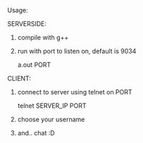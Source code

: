 Usage:

SERVERSIDE:

1) compile with g++
2) run with port to listen on, default is 9034
	
	a.out PORT
	
CLIENT:

1) connect to server using telnet on PORT
	
	telnet SERVER_IP PORT
	
2) choose your username 
3) and.. chat :D
